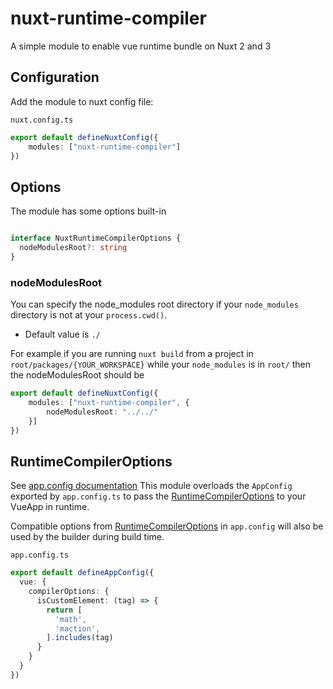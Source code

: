 # nuxt-runtime-compiler

A simple module to enable vue runtime bundle on Nuxt 2 and 3

## Configuration

Add the module to nuxt config file:

`nuxt.config.ts`
```ts
export default defineNuxtConfig({
    modules: ["nuxt-runtime-compiler"]
})
```

## Options 

The module has some options built-in

```ts

interface NuxtRuntimeCompilerOptions {
  nodeModulesRoot?: string
}

```
### nodeModulesRoot

You can specify the node_modules root directory if your `node_modules` directory is not at your `process.cwd()`.

- Default value is `./`

For example if you are running `nuxt build` from a project in `root/packages/{YOUR_WORKSPACE}` while your `node_modules` is in `root/`
then the nodeModulesRoot should be 
```ts
export default defineNuxtConfig({
    modules: ["nuxt-runtime-compiler", {
        nodeModulesRoot: "../../"
    }]
})
```

## RuntimeCompilerOptions

See [app.config documentation](https://nuxt.com/docs/examples/app/app-config)
This module overloads the `AppConfig` exported by `app.config.ts` to pass the [RuntimeCompilerOptions](https://github.com/vuejs/core/blob/dbe7109c8f6417770129dc92313f05feac0c0edb/packages/runtime-core/src/componentOptions.ts#L213-L218) to your VueApp in runtime.

Compatible options from [RuntimeCompilerOptions](https://github.com/vuejs/core/blob/dbe7109c8f6417770129dc92313f05feac0c0edb/packages/runtime-core/src/componentOptions.ts#L213-L218) in `app.config` will also be used by the builder during build time.

`app.config.ts`

```ts
export default defineAppConfig({
  vue: {
    compilerOptions: {
      isCustomElement: (tag) => {
        return [
          'math',
          'maction',
        ].includes(tag)
      }
    }
  }
})
```